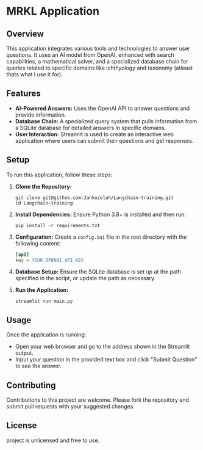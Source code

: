 
# MRKL Application

## Overview
This application integrates various tools and technologies to answer user questions. It uses an AI model from OpenAI, enhanced with search capabilities, a mathematical solver, and a specialized database chain for queries related to specific domains like ichthyology and taxonomy (atleast thats what I use it for).

## Features
- **AI-Powered Answers:** Uses the OpenAI API to answer questions and provide information.
- **Database Chain:** A specialized query system that pulls information from a SQLite database for detailed answers in specific domains.
- **User Interaction:** Streamlit is used to create an interactive web application where users can submit their questions and get responses.

## Setup
To run this application, follow these steps:

1. **Clone the Repository:**
   ```
   git clone git@github.com:Jankozeluh/Langchain-training.git
   cd Langchain-training
   ```

2. **Install Dependencies:**
   Ensure Python 3.8+ is installed and then run:
   ```
   pip install -r requirements.txt
   ```

3. **Configuration:**
   Create a `config.ini` file in the root directory with the following content:
   ```ini
   [api]
   key = YOUR_OPENAI_API_KEY
   ```

4. **Database Setup:**
   Ensure the SQLite database is set up at the path specified in the script, or update the path as necessary.

5. **Run the Application:**
   ```
   streamlit run main.py
   ```

## Usage
Once the application is running:
- Open your web browser and go to the address shown in the Streamlit output.
- Input your question in the provided text box and click "Submit Question" to see the answer.

## Contributing
Contributions to this project are welcome. Please fork the repository and submit pull requests with your suggested changes.

## License
project is unlicensed and free to use.
